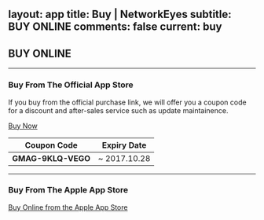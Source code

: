 layout: app
title: Buy | NetworkEyes
subtitle: BUY ONLINE
comments: false
current: buy
---

## <strong>BUY ONLINE</strong>
---

### Buy From The Official App Store
If you buy from the official purchase link, we will offer you a coupon code for a discount and after-sales service such as update maintainence. 

<a href="https://shopper.mycommerce.com/checkout/cart/add/55399-55" target="_blank"><span class="cls-banner-start-link"> <i class="fa fa-shopping-bag fa-3x" aria-hidden="true"></i> <span> Buy Now </span> <i class="fa fa-angle-double-right"></i> </span></a>

Coupon Code | Expiry Date
------ | -------
**GMAG-9KLQ-VEGO** | ~ 2017.10.28


---

### Buy From The Apple App Store
<a href="https://itunes.apple.com/us/app//id898159925?l=zh&ls=1&mt=12" target="_blank"><span class="cls-banner-start-link"> <i class="fa fa-apple fa-3x" aria-hidden="true"></i> <span> Buy Online from the Apple App Store </span><i class="fa fa-angle-double-right"></i></span> </a>